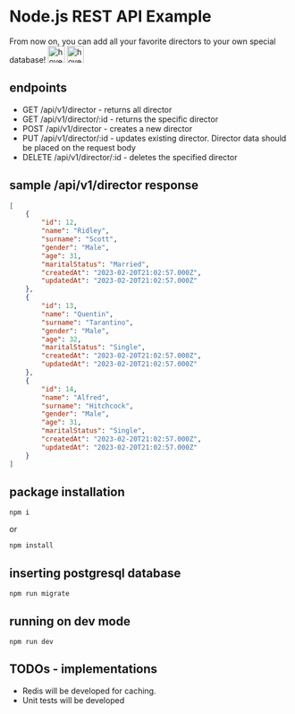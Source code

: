 # Node.js REST API Example

From now on, you can add all your favorite directors to your own special database!
  <img src="https://github.githubassets.com/images/icons/emoji/unicode/1f3a5.png?v8" width="30" title="hover text">
  <img src="https://github.githubassets.com/images/icons/emoji/unicode/1f47b.png?v8" width="30" title="hover text">


## endpoints

-   GET /api/v1/director - returns all director
-   GET /api/v1/director/:id - returns the specific director
-   POST /api/v1/director - creates a new director
-   PUT /api/v1/director/:id - updates existing director. Director data should be placed on the request body
-   DELETE /api/v1/director/:id - deletes the specified director

## sample /api/v1/director response

```JSON
[
    {
        "id": 12,
        "name": "Ridley",
        "surname": "Scott",
        "gender": "Male",
        "age": 31,
        "maritalStatus": "Married",
        "createdAt": "2023-02-20T21:02:57.000Z",
        "updatedAt": "2023-02-20T21:02:57.000Z"
    },
    {
        "id": 13,
        "name": "Quentin",
        "surname": "Tarantino",
        "gender": "Male",
        "age": 32,
        "maritalStatus": "Single",
        "createdAt": "2023-02-20T21:02:57.000Z",
        "updatedAt": "2023-02-20T21:02:57.000Z"
    },
    {
        "id": 14,
        "name": "Alfred",
        "surname": "Hitchcock",
        "gender": "Male",
        "age": 31,
        "maritalStatus": "Single",
        "createdAt": "2023-02-20T21:02:57.000Z",
        "updatedAt": "2023-02-20T21:02:57.000Z"
    }
]
```

## package installation

```
npm i
```

or

```
npm install
```

## inserting postgresql database

```
npm run migrate
```

## running on dev mode

```
npm run dev
```

## TODOs - implementations

-   Redis will be developed for caching.
-   Unit tests will be developed
